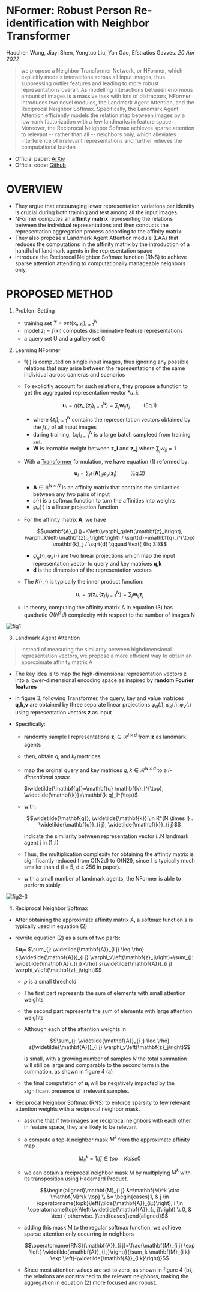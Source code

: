 # NFormer: Robust Person Re-identification with Neighbor Transformer

Haochen Wang, Jiayi Shen, Yongtuo Liu, Yan Gao, Efstratios Gavves. _20 Apr 2022_

> we propose a Neighbor Transformer Network, or NFormer, which explicitly models interactions across all input images, thus suppressing outlier features and leading to more robust representations overall. As modelling interactions between enormous amount of images is a massive task with lots of distractors, NFormer introduces two novel modules, the Landmark Agent Attention, and the Reciprocal Neighbor Softmax. Specifically, the Landmark Agent Attention efficiently models the relation map between images by a low-rank factorization with a few landmarks in feature space. Moreover, the Reciprocal Neighbor Softmax achieves sparse attention to relevant -- rather than all -- neighbors only, which alleviates interference of irrelevant representations and further relieves the computational burden

* Official paper: [ArXiv](https://arxiv.org/abs/2204.09331)
* Official code: [Github](https://github.com/haochenheheda/NFormer)


# OVERVIEW
- They argue that encouraging lower representation variations per identity is crucial during both training and test among all the input images.
-  NFormer computes an **affinity matrix** representing the relations between the individual representations and then conducts the representation aggregation process according to the affinity matrix. 
-  They also propose a Landmark Agent Attention module (LAA) that reduces the computations in the affinity matrix by the introduction of a handful of landmark agents in the representation space
-  introduce the Reciprocal Neighbor Softmax function (RNS) to achieve sparse attention attending to computationally manageable neighbors only. 

# PROPOSED METHOD

1. Problem Setting
    - training set $T = set(x_i, y_i)_{i=1}^N$
    - model $z_i=f(x_i)$ computes discriminative feature representations
    -  a query set U and  a gallery set G

2. Learning NFormer

   - f(·) is computed on single input images, thus ignoring any possible relations that may arise between the representations of the same individual across cameras and scenarios
   -  To explicitly account for such relations, they propose a function to get the aggregated representation vector **u_i*:

        $$\mathbf{u}_i=g (\mathbf{z}_i, \{\mathbf{z}_j \}_{j=1}^N ) = \sum_j \mathbf{w}_{i j} \mathbf{z}_j \qquad \text{  (Eq.1) }$$

        - where $\{z_j\}_{j=1}^N$ contains the representation vectors obtained by the _f(.)_ of all input images
        - during training, $\{x_i\}_{i=1}^N$ is a large batch sampleed from training set.
        - **W** is learnable weight between **z_i** and **z_j** where $\sum_j w_{ij} = 1$
    - With a [Transformer](https://arxiv.org/abs/1706.03762) formulation, we have equation (1) reformed by:

        $$\mathbf{u}_i=\sum_j s(\mathbf{A})_{i j} \varphi_v\left(\mathbf{z}_j\right) \qquad \text{ (Eq.2)}$$

        - $\mathbf{A} \in \mathbb{R}^{N \times N}$ is an affinity matrix that contains the similarities between any two pairs of input 
        - $s(\cdot)$ is a softmax function to turn the affinities into weights
        - $\varphi_v(\cdot)$ is a linear projection function
    -  For the affinity matrix $\mathbf{A}$, we have

        $$\mathbf{A}_{i j}=K\left(\varphi_q\left(\mathbf{z}_i\right), \varphi_k\left(\mathbf{z}_j\right)\right) / \sqrt{d}=\mathbf{q}_i^{\top} \mathbf{k}_j / \sqrt{d} \qquad \text{ (Eq.3)}$$

        - $\varphi_q(\cdot), \varphi_k(\cdot)$ are two linear projections which map the input representation vector to query and key matrices **q,k**
        - **d** is the dimension of the representation vectors
    - The $K(\cdot, \cdot)$ is typically the inner product function:
    
        $$\mathbf{u}_i=g (\mathbf{z}_i, \{\mathbf{z}_j \}_{j=1}^N)=\sum_j \mathbf{w}_{i j} \mathbf{z}_j$$

    - in theory, computing the affinity matrix A in equation (3) has quadratic $O ( N^2 d)$ complexity with respect to the number of images N

![fig1](../../asset/images/P_ReId/NFormer/fig2.png)

3. Landmark Agent Attention

> Instead of measuring the similarity between highdimensional representation vectors, we propose a more efficient way to obtain an approximate affinity matrix A

- The key idea is to map the high-dimensional representation vectors z into a lower-dimensional encoding space as inspired by **random Fourier features**

-  in figure 3, following Transformer, the query, key and value matrices **q,k,v** are obtained by three separate linear projections $\varphi_q(.), \varphi_k(.), \varphi_v(.)$ using representation vectors **z** as input
-  Specifically:
   -  randomly sample l representations $\textbf{z}_l \in \mathcal{R}^{l \times d}$ from **z** as landmark agents
   -  then, obtain $q_l \text{ and } k_l$ martrices
   -  map the orginal query and key matrices $q,k \in \mathcal{R}^{N \times d}$ to a _l-dimentional space_
   
        $\widetilde{\mathbf{q}}=\mathbf{q} \mathbf{k}_l^{\top}, \widetilde{\mathbf{k}}=\mathbf{k q}_l^{\top}$
   
   -  with:
  
        $$\widetilde{\mathbf{q}}, \widetilde{\mathbf{k}} \in R^{N \times l} . \widetilde{\mathbf{q}}_{i j}, \widetilde{\mathbf{k}}_{i j}$$ 
        
        indicate the similarity between representation vector i..N landmark agent j in (1..l)
        
   -  Thus, the multiplication complexity for obtaining the affinity matrix is significantly reduced from O(N2d) to O(N2l), since l is typically much smaller than d (l = 5, d ≥ 256 in paper).
   -  with a small number of landmark agents, the NFormer is able to perform stably.


![fig2-3](../../asset/images/P_ReId/NFormer/fig2-3.png)

4. Reciprocal Neighbor Softmax

- After obtaining the approximate affinity matrix $\tilde{A}$, a softmax function s is typically used in equation (2)
- rewrite equation (2) as a sum of two parts:

    $$\mathbf{u}_i=$ $\sum_{j: \widetilde{\mathbf{A}}_{i j} \leq \rho} s(\widetilde{\mathbf{A}})_{i j} \varphi_v\left(\mathbf{z}_j\right)+\sum_{j: \widetilde{\mathbf{A}}_{i j}>\rho} s(\widetilde{\mathbf{A}})_{i j} \varphi_v\left(\mathbf{z}_j\right)$$

    - $\rho$ is a small threshold
    - The first part represents the sum of elements with small attention weights 
    - the second part represents the sum of elements with large attention weights
    - Although each of the attention weights in 
        
        $$\sum_{j: \widetilde{\mathbf{A}}_{i j} \leq \rho} s(\widetilde{\mathbf{A}})_{i j} \varphi_v\left(\mathbf{z}_j\right)$$ 
        
        is small, with a growing number of samples _N_ the total summation will still be large and comparable to the second term in the summation, as shown in figure 4 (a)
        
    - the final computation of $\mathbf{u}_i$ will be negatively impacted by the significant presence of irrelevant samples.

- Reciprocal Neighbor Softmax (RNS) to enforce sparsity to few relevant attention weights with a reciprocal neighbor mask. 
  - assume that if two images are reciprocal neighbors with each other in feature space, they are likely to be relevant
  - o compute a top-k neighbor mask $M^k$ from the approximate affinity map

    $$M_{ij}^k = 1 if j \in top-K else 0$$

  - we can obtain a reciprocal neighbor mask M by multiplying $M^k$ with its transposition using Hadamard Product.

    $$\begin{aligned}\mathbf{M}_{i j} &=\mathbf{M}^k \circ \mathbf{M}^{k \top} \\
    &= \begin{cases}1, & j \in \operatorname{topk}\left(\tilde{\mathbf{A}}_{i,:}\right), i \in \operatorname{topk}\left(\widetilde{\mathbf{A}}_{:, j}\right) \\
    0, & \text { otherwise. }\end{cases}\end{aligned}$$

  - adding this mask M to the regular softmax function, we achieve sparse attention only occurring in neighbors
  
    $$\operatorname{RNS}(\mathbf{A})_{i j}=\frac{\mathbf{M}_{i j} \exp \left(-\widetilde{\mathbf{A}}_{i j}\right)}{\sum_k \mathbf{M}_{i k} \exp \left(-\widetilde{\mathbf{A}}_{i k}\right)}$$

  - Since most attention values are set to zero, as shown in figure 4 (b), the relations are constrained to the relevant neighbors, making the aggregation in equation (2) more focused and robust.

